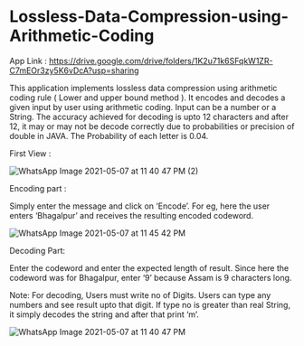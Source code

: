 # Lossless-Data-Compression-using-Arithmetic-Coding

App Link : https://drive.google.com/drive/folders/1K2u71k6SFqkW1ZR-C7mEOr3zy5K6vDcA?usp=sharing

This application implements lossless data compression using arithmetic coding rule ( Lower and upper bound method ). It encodes and decodes a given input by user using
arithmetic coding.
Input can be a number or a String.
The accuracy achieved for decoding is upto 12 characters and after 12, it
may or may not be decode correctly due to probabilities or precision of
double in JAVA.
The Probability of each letter is 0.04.

First View : 


![WhatsApp Image 2021-05-07 at 11 40 47 PM (2)](https://user-images.githubusercontent.com/77197538/117491434-d5f84800-af8d-11eb-887a-3a80aa3dab4c.jpeg)


Encoding part : 

Simply enter the message and click on
‘Encode’. 
For eg, here the user enters
‘Bhagalpur’ and receives the resulting encoded codeword.


![WhatsApp Image 2021-05-07 at 11 45 42 PM](https://user-images.githubusercontent.com/77197538/117491865-66cf2380-af8e-11eb-97cc-147fcd799356.jpeg)



Decoding Part: 

Enter the codeword and enter the
expected length of result.
Since here the codeword was for
Bhagalpur, enter ‘9’ because Assam
is 9 characters long.

Note: For decoding, Users must write no of
Digits. Users can type any numbers and see
result upto that digit. If type no is greater than
real String, it simply decodes the string and
after that print ‘m’.

![WhatsApp Image 2021-05-07 at 11 40 47 PM](https://user-images.githubusercontent.com/77197538/117491416-d1339400-af8d-11eb-84e5-38be5e5c366f.jpeg)



